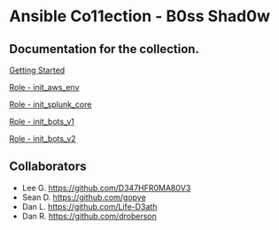 # Ansible Co11ection - B0ss Shad0w

## Documentation for the collection.

[Getting Started](./docs/getting_started.md)

[Role - init_aws_env](./roles/init_aws_env/README.md)

[Role - init_splunk_core](./roles/init_splunk_core/README.md)

[Role - init_bots_v1](./roles/init_bots_v1/README.md)

[Role - init_bots_v2](./roles/init_bots_v2/README.md)

## Collaborators
- Lee G.       https://github.com/D347HFR0MA80V3
- Sean D.      https://github.com/gopye
- Dan L.       https://github.com/Life-D3ath 
- Dan R.       https://github.com/droberson
